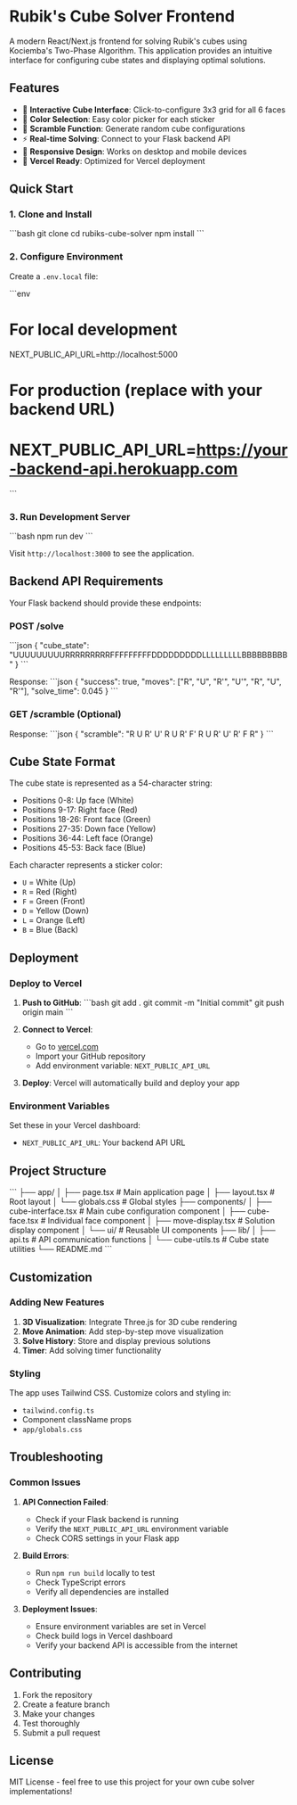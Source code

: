 # Rubik's Cube Solver Frontend

A modern React/Next.js frontend for solving Rubik's cubes using Kociemba's Two-Phase Algorithm. This application provides an intuitive interface for configuring cube states and displaying optimal solutions.

## Features

- 🎯 **Interactive Cube Interface**: Click-to-configure 3x3 grid for all 6 faces
- 🎨 **Color Selection**: Easy color picker for each sticker
- 🔀 **Scramble Function**: Generate random cube configurations
- ⚡ **Real-time Solving**: Connect to your Flask backend API
- 📱 **Responsive Design**: Works on desktop and mobile devices
- 🚀 **Vercel Ready**: Optimized for Vercel deployment

## Quick Start

### 1. Clone and Install

\`\`\`bash
git clone <your-repo-url>
cd rubiks-cube-solver
npm install
\`\`\`

### 2. Configure Environment

Create a `.env.local` file:

\`\`\`env
# For local development
NEXT_PUBLIC_API_URL=http://localhost:5000

# For production (replace with your backend URL)
# NEXT_PUBLIC_API_URL=https://your-backend-api.herokuapp.com
\`\`\`

### 3. Run Development Server

\`\`\`bash
npm run dev
\`\`\`

Visit `http://localhost:3000` to see the application.

## Backend API Requirements

Your Flask backend should provide these endpoints:

### POST /solve
\`\`\`json
{
  "cube_state": "UUUUUUUUURRRRRRRRRFFFFFFFFFDDDDDDDDDLLLLLLLLLBBBBBBBBB"
}
\`\`\`

Response:
\`\`\`json
{
  "success": true,
  "moves": ["R", "U", "R'", "U'", "R", "U", "R'"],
  "solve_time": 0.045
}
\`\`\`

### GET /scramble (Optional)
Response:
\`\`\`json
{
  "scramble": "R U R' U' R U R' F' R U R' U' R' F R"
}
\`\`\`

## Cube State Format

The cube state is represented as a 54-character string:
- Positions 0-8: Up face (White)
- Positions 9-17: Right face (Red)
- Positions 18-26: Front face (Green)
- Positions 27-35: Down face (Yellow)
- Positions 36-44: Left face (Orange)
- Positions 45-53: Back face (Blue)

Each character represents a sticker color:
- `U` = White (Up)
- `R` = Red (Right)
- `F` = Green (Front)
- `D` = Yellow (Down)
- `L` = Orange (Left)
- `B` = Blue (Back)

## Deployment

### Deploy to Vercel

1. **Push to GitHub**:
   \`\`\`bash
   git add .
   git commit -m "Initial commit"
   git push origin main
   \`\`\`

2. **Connect to Vercel**:
   - Go to [vercel.com](https://vercel.com)
   - Import your GitHub repository
   - Add environment variable: `NEXT_PUBLIC_API_URL`

3. **Deploy**: Vercel will automatically build and deploy your app

### Environment Variables

Set these in your Vercel dashboard:

- `NEXT_PUBLIC_API_URL`: Your backend API URL

## Project Structure

\`\`\`
├── app/
│   ├── page.tsx              # Main application page
│   ├── layout.tsx            # Root layout
│   └── globals.css           # Global styles
├── components/
│   ├── cube-interface.tsx    # Main cube configuration component
│   ├── cube-face.tsx         # Individual face component
│   ├── move-display.tsx      # Solution display component
│   └── ui/                   # Reusable UI components
├── lib/
│   ├── api.ts               # API communication functions
│   └── cube-utils.ts        # Cube state utilities
└── README.md
\`\`\`

## Customization

### Adding New Features

1. **3D Visualization**: Integrate Three.js for 3D cube rendering
2. **Move Animation**: Add step-by-step move visualization
3. **Solve History**: Store and display previous solutions
4. **Timer**: Add solving timer functionality

### Styling

The app uses Tailwind CSS. Customize colors and styling in:
- `tailwind.config.ts`
- Component className props
- `app/globals.css`

## Troubleshooting

### Common Issues

1. **API Connection Failed**:
   - Check if your Flask backend is running
   - Verify the `NEXT_PUBLIC_API_URL` environment variable
   - Check CORS settings in your Flask app

2. **Build Errors**:
   - Run `npm run build` locally to test
   - Check TypeScript errors
   - Verify all dependencies are installed

3. **Deployment Issues**:
   - Ensure environment variables are set in Vercel
   - Check build logs in Vercel dashboard
   - Verify your backend API is accessible from the internet

## Contributing

1. Fork the repository
2. Create a feature branch
3. Make your changes
4. Test thoroughly
5. Submit a pull request

## License

MIT License - feel free to use this project for your own cube solver implementations!
